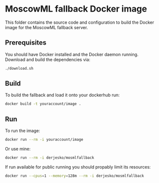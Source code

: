 # MoscowML fallback Docker image

This folder contains the source code and configuration to build the Docker image for the
MoscowML fallback server.

## Prerequisites

You should have Docker installed and the Docker daemon running.
Download and build the dependencies via:
```bash
./download.sh
```

## Build

To build the fallback and load it onto your dockerhub run:
```bash
docker build -t youraccount/image .
```

## Run

To run the image:
```bash
docker run --rm -i youraccount/image
```

Or use mine:
```bash
docker run --rm -i derjesko/mosmlfallback
```

If run available for public running you should propably limit its resources:
```bash
docker run --cpus=1 --memory=128m --rm -i derjesko/mosmlfallback
```
